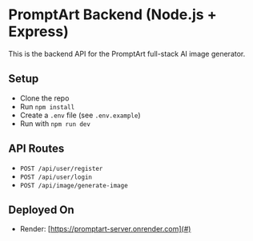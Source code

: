 # PromptArt Backend (Node.js + Express)

This is the backend API for the PromptArt full-stack AI image generator.

## Setup

- Clone the repo
- Run `npm install`
- Create a `.env` file (see `.env.example`)
- Run with `npm run dev`

## API Routes

- `POST /api/user/register`
- `POST /api/user/login`
- `POST /api/image/generate-image`

## Deployed On

- Render: [https://promptart-server.onrender.com](#)
